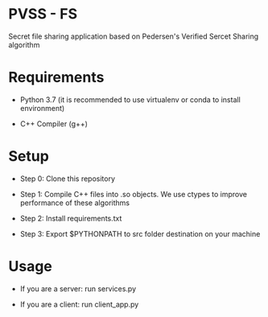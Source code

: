 # PVSS - FS
Secret file sharing application based on Pedersen's Verified Sercet Sharing algorithm

# Requirements

- Python 3.7 (it is recommended to use virtualenv or conda to install environment)

- C++ Compiler (g++)

# Setup

- Step 0: Clone this repository

- Step 1: Compile C++ files into .so objects. We use ctypes to improve performance of these algorithms

- Step 2: Install requirements.txt

- Step 3: Export $PYTHONPATH to src folder destination on your machine

# Usage

- If you are a server: run services.py

- If you are a client: run client_app.py

